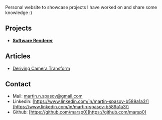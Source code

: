 Personal website to showcase projects I have worked on and share some knowledge :)

## Projects

- [**Software Renderer**](https://github.com/marsp0/software-renderer)

## Articles

- [Deriving Camera Transform](deriving-camera-transform.md)

## Contact

- Mail: [martin.n.spasov@gmail.com](mailto:martin.n.spasov@gmail.com)
- Linkedin: [https://www.linkedin.com/in/martin-spasov-b589a1a3/](https://www.linkedin.com/in/martin-spasov-b589a1a3/)
- Github: [https://github.com/marsp0](https://github.com/marsp0)
